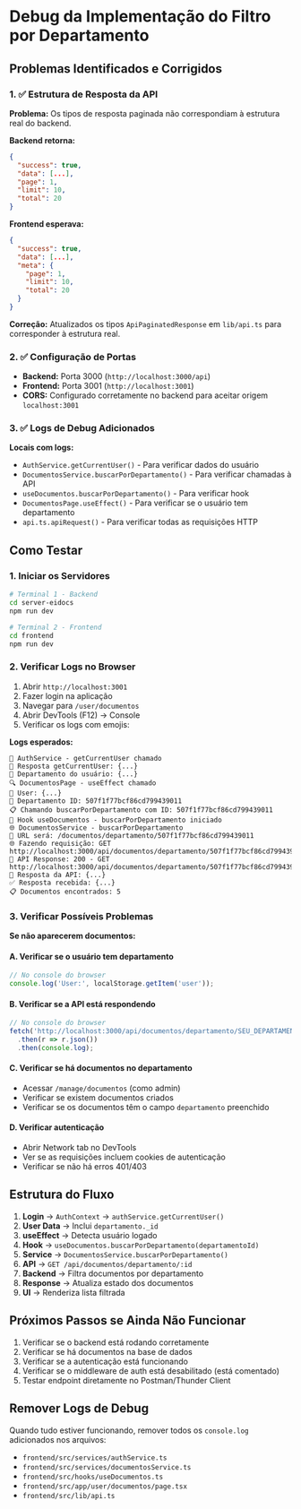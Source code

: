 # Debug da Implementação do Filtro por Departamento

## Problemas Identificados e Corrigidos

### 1. ✅ Estrutura de Resposta da API
**Problema:** Os tipos de resposta paginada não correspondiam à estrutura real do backend.

**Backend retorna:**
```json
{
  "success": true,
  "data": [...],
  "page": 1,
  "limit": 10,
  "total": 20
}
```

**Frontend esperava:**
```json
{
  "success": true,
  "data": [...],
  "meta": {
    "page": 1,
    "limit": 10,
    "total": 20
  }
}
```

**Correção:** Atualizados os tipos `ApiPaginatedResponse` em `lib/api.ts` para corresponder à estrutura real.

### 2. ✅ Configuração de Portas
- **Backend:** Porta 3000 (`http://localhost:3000/api`)
- **Frontend:** Porta 3001 (`http://localhost:3001`)
- **CORS:** Configurado corretamente no backend para aceitar origem `localhost:3001`

### 3. ✅ Logs de Debug Adicionados

**Locais com logs:**
- `AuthService.getCurrentUser()` - Para verificar dados do usuário
- `DocumentosService.buscarPorDepartamento()` - Para verificar chamadas à API
- `useDocumentos.buscarPorDepartamento()` - Para verificar hook
- `DocumentosPage.useEffect()` - Para verificar se o usuário tem departamento
- `api.ts.apiRequest()` - Para verificar todas as requisições HTTP

## Como Testar

### 1. Iniciar os Servidores
```bash
# Terminal 1 - Backend
cd server-eidocs
npm run dev

# Terminal 2 - Frontend  
cd frontend
npm run dev
```

### 2. Verificar Logs no Browser
1. Abrir `http://localhost:3001`
2. Fazer login na aplicação
3. Navegar para `/user/documentos`
4. Abrir DevTools (F12) → Console
5. Verificar os logs com emojis:

**Logs esperados:**
```
🔑 AuthService - getCurrentUser chamado
👤 Resposta getCurrentUser: {...}
🏢 Departamento do usuário: {...}
🔍 DocumentosPage - useEffect chamado
👤 User: {...}
🏢 Departamento ID: 507f1f77bcf86cd799439011
📋 Chamando buscarPorDepartamento com ID: 507f1f77bcf86cd799439011
🔄 Hook useDocumentos - buscarPorDepartamento iniciado
🌐 DocumentosService - buscarPorDepartamento
🔗 URL será: /documentos/departamento/507f1f77bcf86cd799439011
🌐 Fazendo requisição: GET http://localhost:3000/api/documentos/departamento/507f1f77bcf86cd799439011
📡 API Response: 200 - GET http://localhost:3000/api/documentos/departamento/507f1f77bcf86cd799439011
📨 Resposta da API: {...}
✅ Resposta recebida: {...}
📋 Documentos encontrados: 5
```

### 3. Verificar Possíveis Problemas

**Se não aparecerem documentos:**

#### A. Verificar se o usuário tem departamento
```javascript
// No console do browser
console.log('User:', localStorage.getItem('user'));
```

#### B. Verificar se a API está respondendo
```javascript
// No console do browser
fetch('http://localhost:3000/api/documentos/departamento/SEU_DEPARTAMENTO_ID')
  .then(r => r.json())
  .then(console.log);
```

#### C. Verificar se há documentos no departamento
- Acessar `/manage/documentos` (como admin)
- Verificar se existem documentos criados
- Verificar se os documentos têm o campo `departamento` preenchido

#### D. Verificar autenticação
- Abrir Network tab no DevTools
- Ver se as requisições incluem cookies de autenticação
- Verificar se não há erros 401/403

## Estrutura do Fluxo

1. **Login** → `AuthContext` → `authService.getCurrentUser()`
2. **User Data** → Inclui `departamento._id`
3. **useEffect** → Detecta usuário logado
4. **Hook** → `useDocumentos.buscarPorDepartamento(departamentoId)`
5. **Service** → `DocumentosService.buscarPorDepartamento()`
6. **API** → `GET /api/documentos/departamento/:id`
7. **Backend** → Filtra documentos por departamento
8. **Response** → Atualiza estado dos documentos
9. **UI** → Renderiza lista filtrada

## Próximos Passos se Ainda Não Funcionar

1. Verificar se o backend está rodando corretamente
2. Verificar se há documentos na base de dados
3. Verificar se a autenticação está funcionando
4. Verificar se o middleware de auth está desabilitado (está comentado)
5. Testar endpoint diretamente no Postman/Thunder Client

## Remover Logs de Debug

Quando tudo estiver funcionando, remover todos os `console.log` adicionados nos arquivos:
- `frontend/src/services/authService.ts`
- `frontend/src/services/documentosService.ts`
- `frontend/src/hooks/useDocumentos.ts`
- `frontend/src/app/user/documentos/page.tsx`
- `frontend/src/lib/api.ts`
